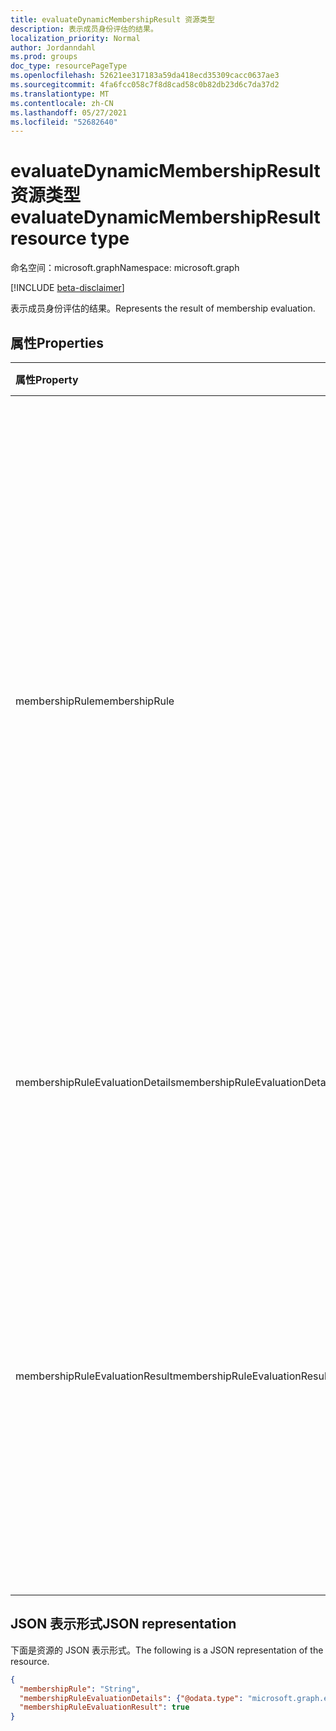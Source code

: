 ```yaml
---
title: evaluateDynamicMembershipResult 资源类型
description: 表示成员身份评估的结果。
localization_priority: Normal
author: Jordanndahl
ms.prod: groups
doc_type: resourcePageType
ms.openlocfilehash: 52621ee317183a59da418ecd35309cacc0637ae3
ms.sourcegitcommit: 4fa6fcc058c7f8d8cad58c0b82db23d6c7da37d2
ms.translationtype: MT
ms.contentlocale: zh-CN
ms.lasthandoff: 05/27/2021
ms.locfileid: "52682640"
---
```

# <a name="evaluatedynamicmembershipresult-resource-type"></a><span data-ttu-id="df8a9-103">evaluateDynamicMembershipResult 资源类型</span><span class="sxs-lookup"><span data-stu-id="df8a9-103">evaluateDynamicMembershipResult resource type</span></span>

<span data-ttu-id="df8a9-104">命名空间：microsoft.graph</span><span class="sxs-lookup"><span data-stu-id="df8a9-104">Namespace: microsoft.graph</span></span>

[!INCLUDE [beta-disclaimer](../../includes/beta-disclaimer.md)]

<span data-ttu-id="df8a9-105">表示成员身份评估的结果。</span><span class="sxs-lookup"><span data-stu-id="df8a9-105">Represents the result of membership evaluation.</span></span>

## <a name="properties"></a><span data-ttu-id="df8a9-106">属性</span><span class="sxs-lookup"><span data-stu-id="df8a9-106">Properties</span></span>

| <span data-ttu-id="df8a9-107">属性</span><span class="sxs-lookup"><span data-stu-id="df8a9-107">Property</span></span> | <span data-ttu-id="df8a9-108">类型</span><span class="sxs-lookup"><span data-stu-id="df8a9-108">Type</span></span> | <span data-ttu-id="df8a9-109">说明</span><span class="sxs-lookup"><span data-stu-id="df8a9-109">Description</span></span> |
|:-------- |:---- |:----------- |
| <span data-ttu-id="df8a9-110">membershipRule</span><span class="sxs-lookup"><span data-stu-id="df8a9-110">membershipRule</span></span> | <span data-ttu-id="df8a9-111">String</span><span class="sxs-lookup"><span data-stu-id="df8a9-111">String</span></span> | <span data-ttu-id="df8a9-112">如果提供了组 ID，则值为组的成员身份规则。</span><span class="sxs-lookup"><span data-stu-id="df8a9-112">If a group ID is provided, the value is the membership rule for the group.</span></span> <span data-ttu-id="df8a9-113">如果未提供组 ID，则值为作为参数提供的成员身份规则。</span><span class="sxs-lookup"><span data-stu-id="df8a9-113">If a group ID is not provided, the value is the membership rule that was provided as a parameter.</span></span> <span data-ttu-id="df8a9-114">有关详细信息，请参阅 Dynamic [membership rules for groups in Azure Active Directory](/azure/active-directory/users-groups-roles/groups-dynamic-membership)。</span><span class="sxs-lookup"><span data-stu-id="df8a9-114">For more information, see [Dynamic membership rules for groups in Azure Active Directory](/azure/active-directory/users-groups-roles/groups-dynamic-membership).</span></span> |
| <span data-ttu-id="df8a9-115">membershipRuleEvaluationDetails</span><span class="sxs-lookup"><span data-stu-id="df8a9-115">membershipRuleEvaluationDetails</span></span> | [<span data-ttu-id="df8a9-116">expressionEvaluationDetails</span><span class="sxs-lookup"><span data-stu-id="df8a9-116">expressionEvaluationDetails</span></span>](expressionevaluationdetails.md) | <span data-ttu-id="df8a9-117">提供成员资格评估结果的详细分析。</span><span class="sxs-lookup"><span data-stu-id="df8a9-117">Provides a detailed anaylsis of the membership evaluation result.</span></span> |
| <span data-ttu-id="df8a9-118">membershipRuleEvaluationResult</span><span class="sxs-lookup"><span data-stu-id="df8a9-118">membershipRuleEvaluationResult</span></span> | <span data-ttu-id="df8a9-119">Boolean</span><span class="sxs-lookup"><span data-stu-id="df8a9-119">Boolean</span></span> | <span data-ttu-id="df8a9-120">如果 `true` 用户或设备是组的成员，则值为 。</span><span class="sxs-lookup"><span data-stu-id="df8a9-120">The value is `true` if the user or device is a member of the group.</span></span> <span data-ttu-id="df8a9-121">如果提供了成员资格规则，并且用户或设备通过规则评估，则值也可以为 ; `true` 否则 `false` 为 。</span><span class="sxs-lookup"><span data-stu-id="df8a9-121">The value can also be `true` if a membership rule was provided and the user or device passes the rule evaluation; otherwise `false`.</span></span> |

## <a name="json-representation"></a><span data-ttu-id="df8a9-122">JSON 表示形式</span><span class="sxs-lookup"><span data-stu-id="df8a9-122">JSON representation</span></span>

<span data-ttu-id="df8a9-123">下面是资源的 JSON 表示形式。</span><span class="sxs-lookup"><span data-stu-id="df8a9-123">The following is a JSON representation of the resource.</span></span>

<!-- {
  "blockType": "resource",
  "optionalProperties": [

  ],
  "@odata.type": "microsoft.graph.evaluateDynamicMembershipResult",
  "baseType": null
}-->

```json
{
  "membershipRule": "String",
  "membershipRuleEvaluationDetails": {"@odata.type": "microsoft.graph.expressionEvaluationDetails"},
  "membershipRuleEvaluationResult": true
}
```

<!-- uuid: 16cd6b66-4b1a-43a1-adaf-3a886856ed98
2019-02-04 14:57:30 UTC -->
<!-- {
  "type": "#page.annotation",
  "description": "evaluateDynamicMembershipResult resource",
  "keywords": "",
  "section": "documentation",
  "tocPath": ""
}-->